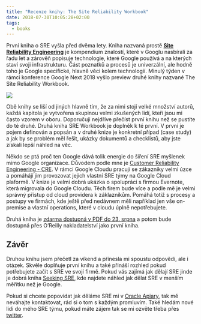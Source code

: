 ```yaml
---
title: "Recenze knihy: The Site Reliability Workbook"
date: 2018-07-30T10:05:28+02:00
tags:
  - books
---
```



První kniha o SRE vyšla před dvěma lety. Kniha nazvaná prostě [**Site Reliability Engineering**](https://landing.google.com/sre/book/index.html) je kompendium znalostí, které v Googlu nasbírali za řadu let a zárověň popisuje technologie, které Google používá a na kterých staví svoji infrastrukturu. Část poznatků a procesů  je univerzální, ale hodně toho je Google specifické, hlavně věci kolem technologií. Minulý týden v rámci konference Google Next 2018 vyšlo preview druhé knihy nazvané The Site Reliability Workbook.
<!--more-->

![](/images/sre-workbook.jpg)

Obě knihy se liší od jiných hlavně tím, že za nimi stojí velké množství autorů, každá kapitola je vytvořena skupinou velmi zkušených lidí, kteří jsou mi často vzorem v oboru. Doporučuji nejdříve přečíst první knihu než se pustíte do té druhé. Druhá kniha SRE Workbook je doplněk k té první. V první je pojem definován a popsán a v druhé knize je konkretní případ (case study) a jak by se problém měl řešit, ukázky dokumentů a checklistů, aby jste získali lepší náhled na věc.

Někdo se ptá proč ten Google dává tolik energie do šíření SRE myšlenek mimo Google organizace. Důvodem podle mne je [Customer Reliability Engineering - CRE](https://cloudplatform.googleblog.com/2016/10/introducing-a-new-era-of-customer-support-Google-Customer-Reliability-Engineering.html). V rámci Google Cloudu pracují se zákazníky velmi úzce a pomáhájí jim provozovat jejich vlastní SRE týmy na Google Cloud plaformě. V knize je velmi dobrá ukázka o spolupráci s firmou Evernote, která migrovala do Google Cloudu. Těch firem bude více a podle mě je velmi správný přístup od cloud providera k záklazníkům. Pomáhá totiž s procesy a postupy ve firmách, kde ještě před nedávnem měli například jen vše on-premise a vlastní operations, které v cloudu úplně nepotřebujete.

Druhá kniha je [zdarma dostupná v PDF do 23. srpna](https://landing.google.com/sre/book.html) a potom bude dostupná přes O’Reilly nakladatelství jako první kniha.

## Závěr

Druhou knihu jsem přečetl za víkend a přínesla mi spoustu odpovědí, ale i otázek. Skvěle doplňuje první knihu a také přináší rozhled pokud potřebujete začít s SRE ve svojí firmě. Pokud vás zajímá jak dělají SRE jinde je dobrá kniha [Seeking SRE](https://shop.oreilly.com/product/0636920063964.do), kde najdete náhled jak dělat SRE v menším měřítku než je Google.

Pokud si chcete popovídat jak děláme SRE mi v [Oracle Apiary](https://apiary.io), tak mě neváhajte kontaktovat, rád si o tom s každým promluvím. Také hledám nové lidi do mého SRE týmu, pokud máte zájem tak se mi ozvěte třeba přes [twitter](https://twitter.com/abtris).

